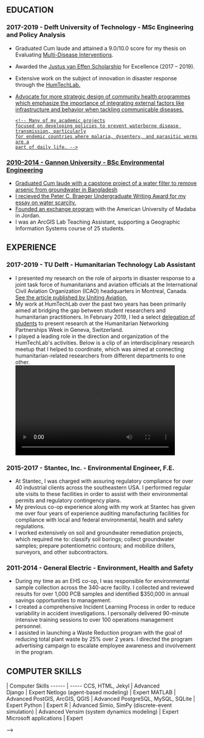 <!-- ---
layout: page-fullwidth
title: "Shannon M. Gross Resume"
subheadline: "CV"
teaser: "The cv is a work in progress..."
permalink: "/cv/"
header:
   image_fullwidth: "header_roadmap_2.jpg"
---

## Professional Profile
I recently attained my master's of science degree at the Delft University of Technology through the <a href="https://www.tudelft.nl/en/education/programmes/masters">Engineering and Policy Analysis</a> program, where I focused on using data science, modeling, and simulation, to address large-scale societal challenges.

Prior to obtaining my master's degree, I had several years of engineering experience so I am comfortable working in client-facing environments, communicating technical results to a wide audience, and providing detailed deliverables. My skills cover a wide range of data science and programming tasks, including database management, big data, geospatial applications, and advanced modeling and simulation techniques. I am currently seeking a career as a strategy consultant or data scientist for a forward-thinking organization where I can use my technical background to help clients solve complex challenges.
  <!-- <p>My academic research interests relate to developing <b>long-term strategies</b> to reduce the rate of <a href="/wash-diseases">preventable disease </a>and other
  public health challenges. I have been a <b>lifelong advocate</b> for increasing the adoption of improved water, sanitation and hygiene (WASH) services and behaviors in
  low-income countries.  -->


## EDUCATION
### 2017-2019 - Delft University of Technology - MSc Engineering and Policy Analysis
* Graduated Cum laude and attained a 9.0/10.0 score for my thesis on Evaluating <a href="https://github.com/shannongross/multi_disease_model/tree/master/report/Evaluating multi-disease interventions report.pdf">Multi-Disease Interventions</a>.
* Awarded the <a href="https://www.tudelft.nl/onderwijs/praktische-zaken/scholarships/justus-louise-van-effen-excellence-scholarships/">Justus van Effen Scholarship</a> for Excellence (2017 – 2019).
* Extensive work on the subject of innovation in disaster response through the <a href="https://www.tudelft.nl/tbm/over-de-faculteit/afdelingen/multi-actor-systems/research/humtech-lab/humtech-lab/">HumTechLab.
* Advocate for more strategic design of community health programmes which emphasize the importance of integrating external factors like infrastructure and behavior when tackling communicable diseases.

      <!-- Many of my academic projects
      focused on developing policies to prevent waterborne disease transmission, particularly
      for endemic countries where malaria, dysentery, and parasitic worms are a
      part of daily life. -->

### 2010-2014 - Gannon University - BSc Environmental Engineering 
* Graduated Cum laude with a capstone project of a water filter to remove arsenic from groundwater in Bangladesh
* I recieved the Peter C. Braeger Undergraduate Writing Award for my <a href="https://shannongross.github.io/blog/2014/08/14/isil">essay on water scarcity.</a>
* <a href="http://gannonknight.com/?p=5235">Founded an exchange program</a> with the American University of Madaba in Jordan.
* I was an ArcGIS Lab Teaching Assistant, supporting a Geographic Information Systems course of 25 students.

## EXPERIENCE
### 2017-2019 - TU Delft - Humanitarian Technology Lab Assistant
* I presented my research on the role of airports in disaster response to a joint task force of humanitarians and aviation officials at the International Civil Aviation Organization (ICAO) headquarters in Montreal, Canada. <a href="https://www.unitingaviation.com/strategic-objective/safety/the-role-of-aviation-in-humanitarian-assistance/">See the article published by Uniting Aviation.</a>
* My work at HumTechLab over the past two years has been primarily aimed at bridging the gap between student researchers and humanitarian practitioners. In February 2019, I led a select <a href="https://www.tudelft.nl/2019/tbm/humtechlab-at-hnpw-2019/">delegation of students</a> to present research at the Humanitarian Networking Partnerships Week in Geneva, Switzerland.</li>
* I played a leading role in the direction and organization of the HumTechLab's activities. Below is a clip of an interdisciplinary research meetup that I helped to coordinate, which was aimed at connecting humanitarian-related researchers from different departments to one other.
	 <!-- <div class="content-container"> -->
	 <div class="video">
		 <video width="420" height="237" controls><source src="https://d1rkab7tlqy5f1.cloudfront.net/TBM/Over%20faculteit/Afdelingen/Multi-Actor%20Systems/Research%20Themes/humtechLab/HTLMeetupTimeLapse.mp4" type="video/mp4"></video>
	 </div>
	 <!-- </div> -->

### 2015-2017 - Stantec, Inc. - Environmental Engineer, F.E.
* At Stantec, I was charged with assuring regulatory compliance for over 40 industrial clients across the southeastern USA. I performed regular site visits to these facilities in order to assist with their environmental permits and regulatory contingency plans.
* My previous co-op experience along with my work at Stantec has given me over four years of experience auditing manufacturing facilities for compliance with local and federal environmental, health and safety regulations.
* I worked extensively on soil and groundwater remediation projects, which required me to: classify soil borings; collect groundwater samples; prepare potentiometric contours;  and mobilize drillers, surveyors, and other subcontractors.

### 2011-2014 - General Electric - Environment, Health and Safety
* During my time as an EHS co-op, I was responsible for environmental sample collection across the 340-acre facility. I collected and reviewed results for over 1,000 PCB samples and identified $350,000 in annual savings opportunities to management.
* I created a comprehensive Incident Learning Process in order to reduce variability in accident investigations. I personally delivered 90-minute intensive training sessions to over 100 operations management personnel.
* I assisted in launching a Waste Reduction program with the goal of reducing total plant waste by 25% over 2 years. I directed the program advertising campaign to escalate employee awareness and involvement in the program.

## COMPUTER SKILLS

| Computer Skills
------ | ----- 
CCS, HTML, Jekyl | Advanced    
Django | Expert 
Netlogo (agent-based modeling) | Expert 
MATLAB | Advanced 
PostGIS, ArcGIS, QGIS | Advanced 
PostgreSQL, MySQL, SQLite | Expert 
Python | Expert 
R | Advanced 
Simio, SimPy (discrete-event simulation) | Advanced
Vensim (system dynamics modeling) | Expert
Microsoft applications | Expert



<!-- ## Edit Navigation   {#edit-navigation}

To customize the navigation of *Feeling Responsive*, you have to open the [YAML](https://jekyllrb.com/docs/datafiles/)-file `_data/navigation.yml`. Edit the data and adjust it to your own needs.



## Responsive Videos

With foundation responsive videos are easy. [More ›](http://foundation.zurb.com/docs/components/flex_video.html)

<div class="flex-video">
        <iframe width="1280" height="720" src="//www.youtube.com/embed/WoHxoz_0ykI" frameborder="0" allowfullscreen></iframe>
</div>

### Code to use for flexible videos

{% highlight html %}
<div class="flex-video">
  <iframe with video />
</div>
{% endhighlight %}


<img class="t60" src="{{ site.urlimg }}header_homepage_13.jpg" alt="">

## Images: Title, Thumbnails, Homepage   {#images}

There are several types of images you can define via front matter. If you want to change the images used in the header have a look at [Style your Header]({{ site.url }}/headers/). 


### Title Images

~~~
image:
    title: image.jpg
~~~



 -->

 -->
